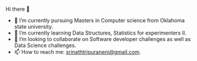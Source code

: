 Hi there 👋
- 🔭 I’m currently pursuing Masters in Computer science from Oklahoma state university.
- 🌱 I’m currently learning Data Structures, Statistics for experimenters II.
- 👯 I’m looking to collaborate on Software developer challenges as well as Data Science challenges.
- 📫 How to reach me: srinathtripuraneni@gmail.com.

